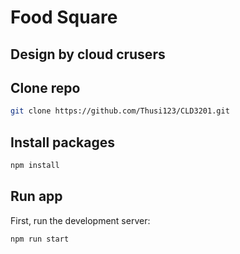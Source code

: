 # Food Square
## Design by cloud crusers 

## Clone repo

```bash
git clone https://github.com/Thusi123/CLD3201.git
```

## Install packages

```bash
npm install
```

## Run app

First, run the development server:

```bash
npm run start
```


